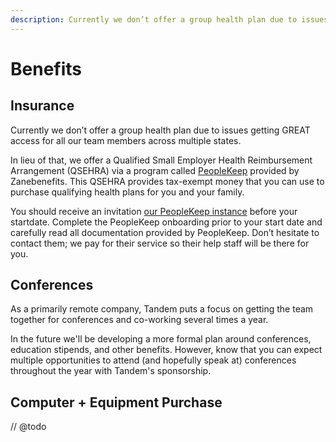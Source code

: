 ```yaml
---
description: Currently we don’t offer a group health plan due to issues getting GREAT access for all our team members across multiple states.
---
```

Benefits
========

Insurance
---------

Currently we don’t offer a group health plan due to issues getting GREAT access for all our team members across multiple states.

In lieu of that, we offer a Qualified Small Employer Health Reimbursement Arrangement (QSEHRA) via a program called [PeopleKeep](https://www.peoplekeep.com/) provided by Zanebenefits. This QSEHRA provides tax-exempt money that you can use to purchase qualifying health plans for you and your family.

You should receive an invitation [our PeopleKeep instance](https://tandem.peoplekeep.com/login) before your startdate. Complete the PeopleKeep onboarding prior to your start date and carefully read all documentation provided by PeopleKeep. Don’t hesitate to contact them; we pay for their service so their help staff will be there for you.

Conferences
-----------

As a primarily remote company, Tandem puts a focus on getting the team together for conferences and co-working several times a year.

In the future we'll be developing a more formal plan around conferences, education stipends, and other benefits. However, know that you can expect multiple opportunities to attend (and hopefully speak at) conferences throughout the year with Tandem's sponsorship.

Computer + Equipment Purchase
-----------------------------

// @todo
